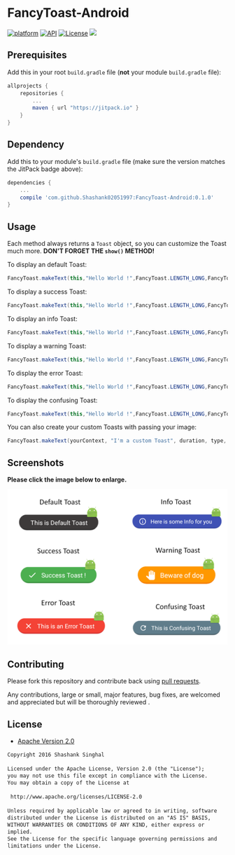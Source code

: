 # FancyToast-Android
[![platform](https://img.shields.io/badge/platform-Android-yellow.svg)](https://www.android.com)
[![API](https://img.shields.io/badge/API-11%2B-brightgreen.svg?style=flat)](https://android-arsenal.com/api?level=11)
[![License](https://img.shields.io/badge/license-Apache%202-4EB1BA.svg?style=flat-square)](https://www.apache.org/licenses/LICENSE-2.0.html)
[![](https://jitpack.io/v/Shashank02051997/FancyToast-Android.svg)](https://jitpack.io/#Shashank02051997/FancyToast-Android)
## Prerequisites

Add this in your root `build.gradle` file (**not** your module `build.gradle` file):

```gradle
allprojects {
	repositories {
		...
		maven { url "https://jitpack.io" }
	}
}
```

## Dependency

Add this to your module's `build.gradle` file (make sure the version matches the JitPack badge above):

```gradle
dependencies {
	...
	compile 'com.github.Shashank02051997:FancyToast-Android:0.1.0'
}
```
## Usage

Each method always returns a `Toast` object, so you can customize the Toast much more. **DON'T FORGET THE `show()` METHOD!**

To display an default Toast:

``` java
FancyToast.makeText(this,"Hello World !",FancyToast.LENGTH_LONG,FancyToast.DEFAULT);
```
To display a success Toast:

``` java
FancyToast.makeText(this,"Hello World !",FancyToast.LENGTH_LONG,FancyToast.SUCCESS);
```
To display an info Toast:

``` java
FancyToast.makeText(this,"Hello World !",FancyToast.LENGTH_LONG,FancyToast.INFO);
```
To display a warning Toast:

``` java
FancyToast.makeText(this,"Hello World !",FancyToast.LENGTH_LONG,FancyToast.WARNING);
```
To display the error Toast:

``` java
FancyToast.makeText(this,"Hello World !",FancyToast.LENGTH_LONG,FancyToast.ERROR);
```
To display the confusing Toast:

``` java
FancyToast.makeText(this,"Hello World !",FancyToast.LENGTH_LONG,FancyToast.CONFUSING);
```


You can also create your custom Toasts with passing your image:
``` java
FancyToast.makeText(yourContext, "I'm a custom Toast", duration, type, yourimage).show();
```

## Screenshots

**Please click the image below to enlarge.**


<img src="https://github.com/Shashank02051997/FancyToast-Android/blob/master/FancyToastCollage.png">


## Contributing

Please fork this repository and contribute back using
[pull requests](https://github.com/Shashank02051997/CalcyLibrary-Android/pulls).

Any contributions, large or small, major features, bug fixes, are welcomed and appreciated
but will be thoroughly reviewed .

## License

* [Apache Version 2.0](http://www.apache.org/licenses/LICENSE-2.0.html)

```
Copyright 2016 Shashank Singhal

Licensed under the Apache License, Version 2.0 (the "License");
you may not use this file except in compliance with the License.
You may obtain a copy of the License at

 http://www.apache.org/licenses/LICENSE-2.0

Unless required by applicable law or agreed to in writing, software
distributed under the License is distributed on an "AS IS" BASIS,
WITHOUT WARRANTIES OR CONDITIONS OF ANY KIND, either express or implied.
See the License for the specific language governing permissions and
limitations under the License.

